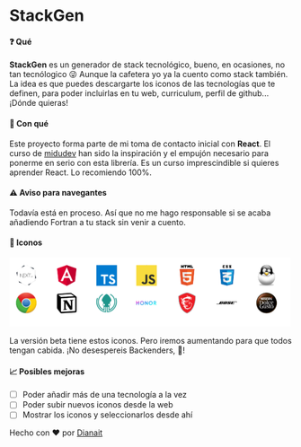 # StackGen

#### ❓ Qué

**StackGen** es un generador de stack tecnológico, bueno, en ocasiones, no tan tecnólogico 😜 Aunque la cafetera yo ya la cuento como stack también.
La idea es que puedes descargarte los iconos de las tecnologías que te definen, para poder incluirlas en tu web, curriculum, perfil de github... ¡Dónde quieras!

#### 🔨 Con qué

Este proyecto forma parte de mi toma de contacto inicial con **React**.
El curso de [midudev](https://midu.dev/curso-gratis-react-2020/) han sido la inspiración y el empujón necesario para ponerme en serio con esta librería. Es un curso imprescindible si quieres aprender React. Lo recomiendo 100%.

#### ⚠️ **Aviso para navegantes**
Todavía está en proceso. Así que no me hago responsable si se acaba añadiendo Fortran a tu stack sin venir a cuento.

#### 🍦 Iconos

![next, angular, ts, js, html, css, linux, chrome, notion, gitkraken, honor, msi, bose, dolce gusto](./public/stack/stack.png)

La versión beta tiene estos iconos. Pero iremos aumentando para que todos tengan cabida. ¡No desespereis Backenders, 💪!

#### 📈 Posibles mejoras

- [ ] Poder añadir más de una tecnología a la vez
- [ ] Poder subir nuevos iconos desde la web
- [ ] Mostrar los iconos y seleccionarlos desde ahí

Hecho con ❤️ por [Dianait](https://github.com/dianait)
